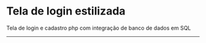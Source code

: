 
# Tela de login estilizada

Tela de login e cadastro php com integração de banco de dados em SQL

---
